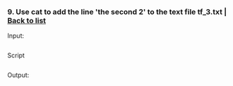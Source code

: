 ### <a id='task_9'>9. Use cat to add the line 'the second 2' to the text file tf_3.txt</a>  |  [Back to list](#back_to_list)

Input:
``` bash

```

Script
```

```

Output:
```

```
